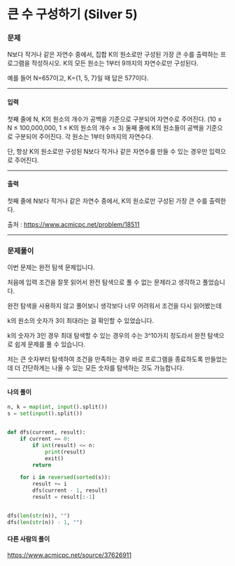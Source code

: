 # 큰 수 구성하기 (Silver 5)

### 문제

N보다 작거나 같은 자연수 중에서, 집합 K의 원소로만 구성된 가장 큰 수를 출력하는 프로그램을 작성하시오. K의 모든 원소는 1부터 9까지의 자연수로만 구성된다.

예를 들어 N=657이고, K={1, 5, 7}일 때 답은 577이다.

---

#### 입력

첫째 줄에 N, K의 원소의 개수가 공백을 기준으로 구분되어 자연수로 주어진다. (10 ≤ N ≤ 100,000,000, 1 ≤ K의 원소의 개수 ≤ 3) 둘째 줄에 K의 원소들이 공백을 기준으로 구분되어 주어진다. 각 원소는 1부터 9까지의 자연수다.

단, 항상 K의 원소로만 구성된 N보다 작거나 같은 자연수를 만들 수 있는 경우만 입력으로 주어진다.

---

#### 출력

첫째 줄에 N보다 작거나 같은 자연수 중에서, K의 원소로만 구성된 가장 큰 수를 출력한다.

출처 : https://www.acmicpc.net/problem/18511

---

### 문제풀이

이번 문제는 완전 탐색 문제입니다.

처음에 입력 조건을 잘못 읽어서 완전 탐색으로 풀 수 없는 문제라고 생각하고 풀었습니다.

완전 탐색을 사용하지 않고 풀어보니 생각보다 너무 어려워서 조건을 다시 읽어봤는데

k의 원소의 숫자가 3이 최대라는 걸 확인할 수 있었습니다.

k의 숫자가 3인 경우 최대 탐색할 수 있는 경우의 수는 3^10가지 정도라서 완전 탐색으로 쉽게 문제를 풀 수 있습니다.

저는 큰 숫자부터 탐색하여 조건을 만족하는 경우 바로 프로그램을 종료하도록 만들었는데 더 간단하게는 나올 수 있는 모든 숫자를 탐색하는 것도 가능합니다.

---

#### 나의 풀이

~~~python
n, k = map(int, input().split())
s = set(input().split())


def dfs(current, result):
    if current == 0:
        if int(result) <= n:
            print(result)
            exit()
        return

    for i in reversed(sorted(s)):
        result += i
        dfs(current - 1, result)
        result = result[:-1]


dfs(len(str(n)), "")
dfs(len(str(n)) - 1, "")
~~~

#### 다른 사람의 풀이

https://www.acmicpc.net/source/37626911
